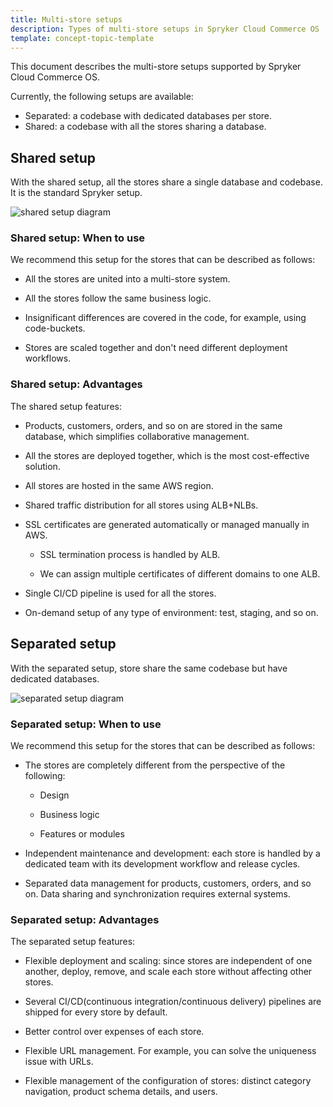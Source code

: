 ```yaml
---
title: Multi-store setups
description: Types of multi-store setups in Spryker Cloud Commerce OS
template: concept-topic-template
---
```


This document describes the multi-store setups supported by Spryker Cloud Commerce OS.

Currently, the following setups are available:

* Separated: a codebase with dedicated databases per store.
* Shared: a codebase with all the stores sharing a database.


## Shared setup

With the shared setup, all the stores share a single database and codebase. It is the standard Spryker setup.


![shared setup diagram](https://spryker.s3.eu-central-1.amazonaws.com/docs/cloud/spryker-cloud-commerce-os/multi-store-setups.md/shared-setup.png)


### Shared setup: When to use


We recommend this setup for the stores that can be described as follows:

* All the stores are united into a multi-store system.

* All the stores follow the same business logic.

* Insignificant differences are covered in the code, for example, using code-buckets.

* Stores are scaled together and don't need different deployment workflows.

### Shared setup: Advantages

The shared setup features:

* Products, customers, orders, and so on are stored in the same database, which simplifies collaborative management.

* All the stores are deployed together, which is the most cost-effective solution.

* All stores are hosted in the same AWS region.

* Shared traffic distribution for all stores using ALB+NLBs.

* SSL certificates are generated automatically or managed manually in AWS.

    * SSL termination process is handled by ALB.

    * We can assign multiple certificates of different domains to one ALB.

* Single CI/CD pipeline is used for all the stores.

* On-demand setup of any type of environment: test, staging, and so on.

## Separated setup

With the separated setup, store share the same codebase but have dedicated databases.

![separated setup diagram](https://spryker.s3.eu-central-1.amazonaws.com/docs/cloud/spryker-cloud-commerce-os/multi-store-setups.md/separated-setup.png)


### Separated setup: When to use

We recommend this setup for the stores that can be described as follows:

* The stores are completely different from the perspective of the following:

    * Design

    * Business logic

    * Features or modules

* Independent maintenance and development: each store is handled by a dedicated team with its development workflow and release cycles.

* Separated data management for products, customers, orders, and so on. Data sharing and synchronization requires external systems.


### Separated setup: Advantages


The separated setup features:

* Flexible deployment and scaling: since stores are independent of one another, deploy, remove, and scale each store without affecting other stores.

* Several CI/CD(continuous integration/continuous delivery) pipelines are shipped for every store by default.

* Better control over expenses of each store.

* Flexible URL management. For example, you can solve the uniqueness issue with URLs.

* Flexible management of the configuration of stores: distinct category navigation, product schema details, and users.
